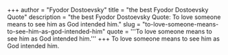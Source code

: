 +++
author = "Fyodor Dostoevsky"
title = "the best Fyodor Dostoevsky Quote"
description = "the best Fyodor Dostoevsky Quote: To love someone means to see him as God intended him."
slug = "to-love-someone-means-to-see-him-as-god-intended-him"
quote = '''To love someone means to see him as God intended him.'''
+++
To love someone means to see him as God intended him.
